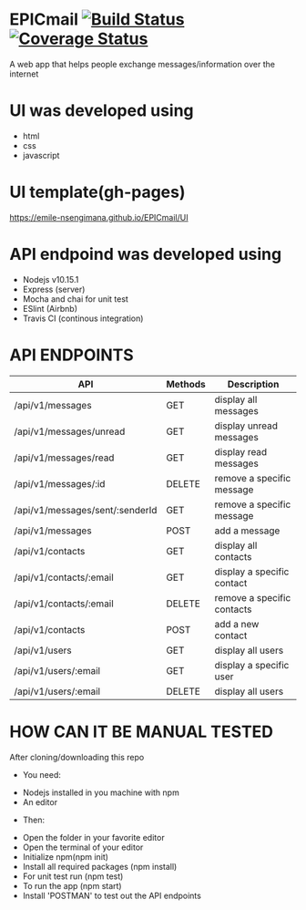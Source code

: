 # EPICmail [![Build Status](https://travis-ci.com/Emile-Nsengimana/EPICmail.svg?branch=develop)](https://travis-ci.com/Emile-Nsengimana/EPICmail) [![Coverage Status](https://coveralls.io/repos/github/Emile-Nsengimana/EPICmail/badge.svg?branch=challenge-ii)](https://coveralls.io/github/Emile-Nsengimana/EPICmail?branch=challenge-ii)
A web app that helps people exchange messages/information over the internet

# UI was developed using
* html
* css
* javascript
# UI template(gh-pages)
https://emile-nsengimana.github.io/EPICmail/UI

# API endpoind was developed using
* Nodejs v10.15.1
* Express (server)
* Mocha and chai for unit test
* ESlint (Airbnb)
* Travis CI (continous integration)

# API ENDPOINTS
| API | Methods  | Description  |
| ------- | --- | --- |
| /api/v1/messages | GET | display all messages |
| /api/v1/messages/unread | GET | display unread messages |
| /api/v1/messages/read | GET | display read messages |
| /api/v1/messages/:id | DELETE | remove a specific message |
| /api/v1/messages/sent/:senderId | GET | remove a specific message |
| /api/v1/messages | POST | add a message |
| /api/v1/contacts | GET | display all contacts |
| /api/v1/contacts/:email | GET | display a specific contact |
| /api/v1/contacts/:email | DELETE | remove a specific contacts |
| /api/v1/contacts | POST | add a new contact |
| /api/v1/users | GET | display all users |
| /api/v1/users/:email | GET | display a specific user |
| /api/v1/users/:email | DELETE | display all users |

# HOW CAN IT BE MANUAL TESTED
After cloning/downloading this repo
* You need:
- Nodejs installed in you machine with npm
- An editor
* Then:
- Open the folder in your favorite editor
- Open the terminal of your editor
- Initialize npm(npm init)
- Install all required packages (npm install)
- For unit test run (npm test)
- To run the app (npm start)
- Install 'POSTMAN' to test out the API endpoints
